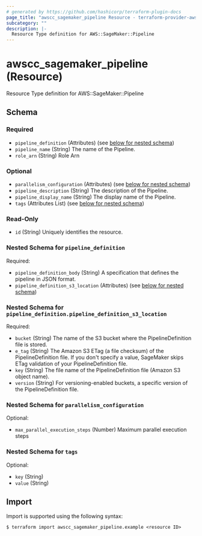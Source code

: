 ```yaml
---
# generated by https://github.com/hashicorp/terraform-plugin-docs
page_title: "awscc_sagemaker_pipeline Resource - terraform-provider-awscc"
subcategory: ""
description: |-
  Resource Type definition for AWS::SageMaker::Pipeline
---
```


# awscc_sagemaker_pipeline (Resource)

Resource Type definition for AWS::SageMaker::Pipeline



<!-- schema generated by tfplugindocs -->
## Schema

### Required

- `pipeline_definition` (Attributes) (see [below for nested schema](#nestedatt--pipeline_definition))
- `pipeline_name` (String) The name of the Pipeline.
- `role_arn` (String) Role Arn

### Optional

- `parallelism_configuration` (Attributes) (see [below for nested schema](#nestedatt--parallelism_configuration))
- `pipeline_description` (String) The description of the Pipeline.
- `pipeline_display_name` (String) The display name of the Pipeline.
- `tags` (Attributes List) (see [below for nested schema](#nestedatt--tags))

### Read-Only

- `id` (String) Uniquely identifies the resource.

<a id="nestedatt--pipeline_definition"></a>
### Nested Schema for `pipeline_definition`

Required:

- `pipeline_definition_body` (String) A specification that defines the pipeline in JSON format.
- `pipeline_definition_s3_location` (Attributes) (see [below for nested schema](#nestedatt--pipeline_definition--pipeline_definition_s3_location))

<a id="nestedatt--pipeline_definition--pipeline_definition_s3_location"></a>
### Nested Schema for `pipeline_definition.pipeline_definition_s3_location`

Required:

- `bucket` (String) The name of the S3 bucket where the PipelineDefinition file is stored.
- `e_tag` (String) The Amazon S3 ETag (a file checksum) of the PipelineDefinition file. If you don't specify a value, SageMaker skips ETag validation of your PipelineDefinition file.
- `key` (String) The file name of the PipelineDefinition file (Amazon S3 object name).
- `version` (String) For versioning-enabled buckets, a specific version of the PipelineDefinition file.



<a id="nestedatt--parallelism_configuration"></a>
### Nested Schema for `parallelism_configuration`

Optional:

- `max_parallel_execution_steps` (Number) Maximum parallel execution steps


<a id="nestedatt--tags"></a>
### Nested Schema for `tags`

Optional:

- `key` (String)
- `value` (String)

## Import

Import is supported using the following syntax:

```shell
$ terraform import awscc_sagemaker_pipeline.example <resource ID>
```
